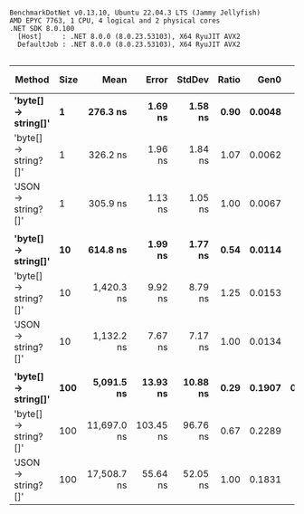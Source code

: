 ```

BenchmarkDotNet v0.13.10, Ubuntu 22.04.3 LTS (Jammy Jellyfish)
AMD EPYC 7763, 1 CPU, 4 logical and 2 physical cores
.NET SDK 8.0.100
  [Host]     : .NET 8.0.0 (8.0.23.53103), X64 RyuJIT AVX2
  DefaultJob : .NET 8.0.0 (8.0.23.53103), X64 RyuJIT AVX2


```
| Method               | Size | Mean        | Error     | StdDev   | Ratio | Gen0   | Gen1   | Allocated | Alloc Ratio |
|--------------------- |----- |------------:|----------:|---------:|------:|-------:|-------:|----------:|------------:|
| **&#39;byte[] → string[]&#39;**  | **1**    |    **276.3 ns** |   **1.69 ns** |  **1.58 ns** |  **0.90** | **0.0048** |      **-** |     **416 B** |        **0.71** |
| &#39;byte[] → string?[]&#39; | 1    |    326.2 ns |   1.96 ns |  1.84 ns |  1.07 | 0.0062 |      - |     528 B |        0.90 |
| &#39;JSON → string?[]&#39;   | 1    |    305.9 ns |   1.13 ns |  1.05 ns |  1.00 | 0.0067 |      - |     584 B |        1.00 |
|                      |      |             |           |          |       |        |        |           |             |
| **&#39;byte[] → string[]&#39;**  | **10**   |    **614.8 ns** |   **1.99 ns** |  **1.77 ns** |  **0.54** | **0.0114** |      **-** |    **1024 B** |        **0.88** |
| &#39;byte[] → string?[]&#39; | 10   |  1,420.3 ns |   9.92 ns |  8.79 ns |  1.25 | 0.0153 |      - |    1384 B |        1.18 |
| &#39;JSON → string?[]&#39;   | 10   |  1,132.2 ns |   7.67 ns |  7.17 ns |  1.00 | 0.0134 |      - |    1168 B |        1.00 |
|                      |      |             |           |          |       |        |        |           |             |
| **&#39;byte[] → string[]&#39;**  | **100**  |  **5,091.5 ns** |  **13.93 ns** | **10.88 ns** |  **0.29** | **0.1907** | **0.0076** |   **16392 B** |        **1.05** |
| &#39;byte[] → string?[]&#39; | 100  | 11,697.0 ns | 103.45 ns | 96.76 ns |  0.67 | 0.2289 |      - |   19448 B |        1.24 |
| &#39;JSON → string?[]&#39;   | 100  | 17,508.7 ns |  55.64 ns | 52.05 ns |  1.00 | 0.1831 |      - |   15632 B |        1.00 |
